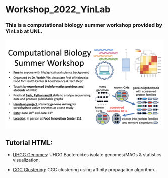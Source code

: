 # Workshop_2022_YinLab
### This is a computational biology summer workshop provided by YinLab at UNL.

![My Image](Workshop_sum.jpg)


## Tutorial HTML:
* [UHGG Genomes](https://htmlpreview.github.io/?https://github.com/tli14/Workshop_2022_YinLab/blob/main/Tutorial_html/UHGG_genomes.html): UHGG Bacteroides isolate genomes/MAGs & statistics visualization.

* [CGC Clustering](https://htmlpreview.github.io/?https://raw.githubusercontent.com/tli14/Workshop_2022_YinLab/main/Tutorial_html/cgc_seq_substr_clustering.html): CGC clustering using affinity propagation algorithm.
